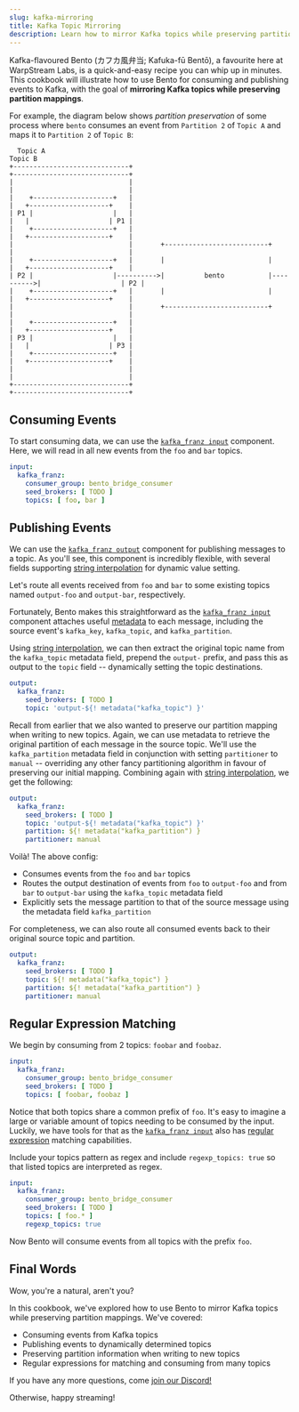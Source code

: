 ```yaml
---
slug: kafka-mirroring
title: Kafka Topic Mirroring
description: Learn how to mirror Kafka topics while preserving partition mapping.
---
```


Kafka-flavoured Bento (カフカ風弁当; Kafuka-fū Bentō), a favourite here at WarpStream Labs, is a quick-and-easy recipe you can whip up in minutes. This cookbook will illustrate how to use Bento for consuming and publishing events to Kafka, with the goal of **mirroring Kafka topics while preserving partition mappings**.

For example, the diagram below shows *partition preservation* of some process where `bento` consumes an event from `Partition 2` of `Topic A` and maps it to `Partition 2` of `Topic B`:
```
  Topic A                                                                  Topic B                       
+-----------------------------+                                          +-----------------------------+
|                             |                                          |                             |
|    +--------------------+   |                                          |   +--------------------+    |
| P1 |                    |   |                                          |   |                    | P1 |
|    +--------------------+   |                                          |   +--------------------+    |
|                             |       +--------------------------+       |                             |
|    +--------------------+   |       |                          |       |   +--------------------+    |
| P2 |                    |---------->|          bento           |---------->|                    | P2 |
|    +--------------------+   |       |                          |       |   +--------------------+    |
|                             |       +--------------------------+       |                             |
|    +--------------------+   |                                          |   +--------------------+    |
| P3 |                    |   |                                          |   |                    | P3 |
|    +--------------------+   |                                          |   +--------------------+    |
|                             |                                          |                             |
+-----------------------------+                                          +-----------------------------+
```

## Consuming Events

To start consuming data, we can use the [`kafka_franz input`][kafka.input] component. Here, we will read in all new events from the `foo` and `bar` topics.

```yaml
input:
  kafka_franz:
    consumer_group: bento_bridge_consumer
    seed_brokers: [ TODO ]
    topics: [ foo, bar ]
```

## Publishing Events

We can use the [`kafka_franz output`][kafka.output] component for publishing messages to a topic. As you'll see, this component is incredibly flexible, with several fields supporting [string interpolation][bloblang.interpolation] for dynamic value setting.

Let's route all events received from `foo` and `bar` to some existing topics named `output-foo` and `output-bar`, respectively. 

Fortunately, Bento makes this straightforward as the [`kafka_franz input`][kafka.input] component attaches useful [metadata][kafka.input.metadata] to each message, including the source event's `kafka_key`, `kafka_topic`, and `kafka_partition`.

Using [string interpolation][bloblang.interpolation], we can then extract the original topic name from the `kafka_topic` metadata field, prepend the `output-` prefix, and pass this as output to the `topic` field -- dynamically setting the topic destinations.

```yaml
output:
  kafka_franz:
    seed_brokers: [ TODO ]
    topic: 'output-${! metadata("kafka_topic") }'
```

Recall from earlier that we also wanted to preserve our partition mapping when writing to new topics. Again, we can use metadata to retrieve the original partition of each message in the source topic. We'll use the `kafka_partition` metadata field in conjunction with setting `partitioner` to `manual` -- overriding any other fancy partitioning algorithm in favour of preserving our initial mapping. Combining again with [string interpolation][bloblang.interpolation], we get the following:

```yaml
output:
  kafka_franz:
    seed_brokers: [ TODO ]
    topic: 'output-${! metadata("kafka_topic") }'
    partition: ${! metadata("kafka_partition") }
    partitioner: manual
```

Voilà! The above config:
- Consumes events from the `foo` and `bar` topics
- Routes the output destination of events from `foo` to `output-foo` and from `bar` to `output-bar` using the `kafka_topic` metadata field
- Explicitly sets the message partition to that of the source message using the metadata field `kafka_partition`

For completeness, we can also route all consumed events back to their original source topic and partition.

```yaml
output:
  kafka_franz:
    seed_brokers: [ TODO ]
    topic: ${! metadata("kafka_topic") }
    partition: ${! metadata("kafka_partition") }
    partitioner: manual
```

## Regular Expression Matching

We begin by consuming from 2 topics: `foobar` and `foobaz`.

```yaml
input:
  kafka_franz:
    consumer_group: bento_bridge_consumer
    seed_brokers: [ TODO ]
    topics: [ foobar, foobaz ]
```

Notice that both topics share a common prefix of `foo`. It's easy to imagine a large or variable amount of topics needing to be consumed by the input. Luckily, we have tools for that as the [`kafka_franz input`][kafka.input] also has [regular expression][kafka.input.regex] matching capabilities.

Include your topics pattern as regex and include `regexp_topics: true` so that listed topics are interpreted as regex. 

```yaml
input:
  kafka_franz:
    consumer_group: bento_bridge_consumer
    seed_brokers: [ TODO ]
    topics: [ foo.* ]
    regexp_topics: true
```

Now Bento will consume events from all topics with the prefix `foo`.

## Final Words

Wow, you're a natural, aren't you? 

In this cookbook, we've explored how to use Bento to mirror Kafka topics while preserving partition mappings. We've covered:

- Consuming events from Kafka topics
- Publishing events to dynamically determined topics
- Preserving partition information when writing to new topics
- Regular expressions for matching and consuming from many topics

If you have any more questions, come [join our Discord!][discord-link]

Otherwise, happy streaming!


[bloblang.interpolation]: /docs/configuration/interpolation/#bloblang-queries
[discord-link]: https://console.warpstream.com/socials/discord
[kafka.input]: /docs/components/inputs/kafka_franz
[kafka.input.metadata]: /docs/components/inputs/kafka_franz/#metadata
[kafka.input.regex]: /docs/components/inputs/kafka_franz#regexp_topics
[kafka.output]: /docs/components/outputs/kafka_franz